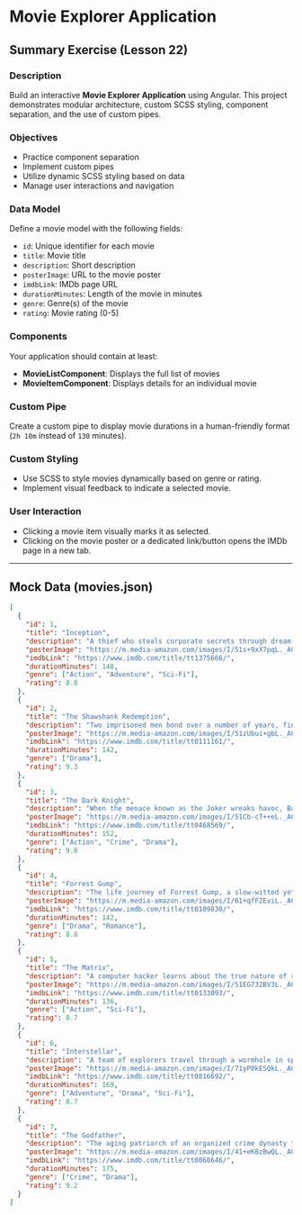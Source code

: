 
# Movie Explorer Application

## Summary Exercise (Lesson 22)

### Description
Build an interactive **Movie Explorer Application** using Angular. This project demonstrates modular architecture, custom SCSS styling, component separation, and the use of custom pipes.

### Objectives
- Practice component separation
- Implement custom pipes
- Utilize dynamic SCSS styling based on data
- Manage user interactions and navigation

### Data Model
Define a movie model with the following fields:
- `id`: Unique identifier for each movie
- `title`: Movie title
- `description`: Short description
- `posterImage`: URL to the movie poster
- `imdbLink`: IMDb page URL
- `durationMinutes`: Length of the movie in minutes
- `genre`: Genre(s) of the movie
- `rating`: Movie rating (0-5)

### Components
Your application should contain at least:
- **MovieListComponent**: Displays the full list of movies
- **MovieItemComponent**: Displays details for an individual movie

### Custom Pipe
Create a custom pipe to display movie durations in a human-friendly format (`2h 10m` instead of `130` minutes).

### Custom Styling
- Use SCSS to style movies dynamically based on genre or rating.
- Implement visual feedback to indicate a selected movie.

### User Interaction
- Clicking a movie item visually marks it as selected.
- Clicking on the movie poster or a dedicated link/button opens the IMDb page in a new tab.

---

## Mock Data (movies.json)

```json
[
  {
    "id": 1,
    "title": "Inception",
    "description": "A thief who steals corporate secrets through dream-sharing technology is given a chance to erase his past crimes.",
    "posterImage": "https://m.media-amazon.com/images/I/51s+9xX7pqL._AC_.jpg",
    "imdbLink": "https://www.imdb.com/title/tt1375666/",
    "durationMinutes": 148,
    "genre": ["Action", "Adventure", "Sci-Fi"],
    "rating": 8.8
  },
  {
    "id": 2,
    "title": "The Shawshank Redemption",
    "description": "Two imprisoned men bond over a number of years, finding solace and eventual redemption.",
    "posterImage": "https://m.media-amazon.com/images/I/51zUbui+gbL._AC_.jpg",
    "imdbLink": "https://www.imdb.com/title/tt0111161/",
    "durationMinutes": 142,
    "genre": ["Drama"],
    "rating": 9.3
  },
  {
    "id": 3,
    "title": "The Dark Knight",
    "description": "When the menace known as the Joker wreaks havoc, Batman must accept one of the greatest psychological tests.",
    "posterImage": "https://m.media-amazon.com/images/I/51Cb-cT++eL._AC_.jpg",
    "imdbLink": "https://www.imdb.com/title/tt0468569/",
    "durationMinutes": 152,
    "genre": ["Action", "Crime", "Drama"],
    "rating": 9.0
  },
  {
    "id": 4,
    "title": "Forrest Gump",
    "description": "The life journey of Forrest Gump, a slow-witted yet kind-hearted man from Alabama.",
    "posterImage": "https://m.media-amazon.com/images/I/61+qfF2EviL._AC_SY679_.jpg",
    "imdbLink": "https://www.imdb.com/title/tt0109830/",
    "durationMinutes": 142,
    "genre": ["Drama", "Romance"],
    "rating": 8.8
  },
  {
    "id": 5,
    "title": "The Matrix",
    "description": "A computer hacker learns about the true nature of reality and his role in the war against its controllers.",
    "posterImage": "https://m.media-amazon.com/images/I/51EG732BV3L._AC_.jpg",
    "imdbLink": "https://www.imdb.com/title/tt0133093/",
    "durationMinutes": 136,
    "genre": ["Action", "Sci-Fi"],
    "rating": 8.7
  },
  {
    "id": 6,
    "title": "Interstellar",
    "description": "A team of explorers travel through a wormhole in space in an attempt to ensure humanity's survival.",
    "posterImage": "https://m.media-amazon.com/images/I/71yP0kESQkL._AC_SY679_.jpg",
    "imdbLink": "https://www.imdb.com/title/tt0816692/",
    "durationMinutes": 169,
    "genre": ["Adventure", "Drama", "Sci-Fi"],
    "rating": 8.7
  },
  {
    "id": 7,
    "title": "The Godfather",
    "description": "The aging patriarch of an organized crime dynasty transfers control to his reluctant son.",
    "posterImage": "https://m.media-amazon.com/images/I/41+eK8zBwQL._AC_.jpg",
    "imdbLink": "https://www.imdb.com/title/tt0068646/",
    "durationMinutes": 175,
    "genre": ["Crime", "Drama"],
    "rating": 9.2
  }
]
```
